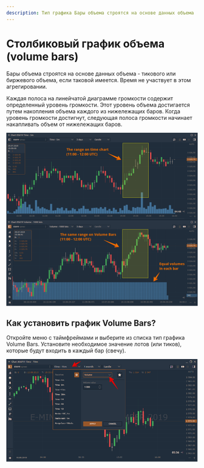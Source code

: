 ```yaml
---
description: Тип графика Бары объема строятся на основе данных объема
---
```


# Столбиковый график объема \(volume bars\)

Бары объема строятся на основе данных объема - тикового или биржевого объема, если таковой имеется. Время не участвует в этом агрегировании.

Каждая полоса на линейчатой ​​диаграмме громкости содержит определенный уровень громкости. Этот уровень объема достигается путем накопления объема каждого из нижележащих баров. Когда уровень громкости достигнут, следующая полоса громкости начинает накапливать объем от нижележащих баров.

![&#x421;&#x440;&#x430;&#x432;&#x43D;&#x435;&#x43D;&#x438;&#x435; &#x43C;&#x435;&#x436;&#x434;&#x443; &#x432;&#x440;&#x435;&#x43C;&#x435;&#x43D;&#x43D;&#x43E;&#x439; &#x434;&#x438;&#x430;&#x433;&#x440;&#x430;&#x43C;&#x43C;&#x43E;&#x439; &#x438; &#x442;&#x438;&#x43F;&#x43E;&#x43C; &#x434;&#x438;&#x430;&#x433;&#x440;&#x430;&#x43C;&#x43C;&#x44B; Volume Bars &#x43D;&#x430; &#x43F;&#x43B;&#x430;&#x442;&#x444;&#x43E;&#x440;&#x43C;&#x435; Quantower](../../../.gitbook/assets/volume-bars-chart-in-quantower.png)

## Как установить график Volume Bars?

Откройте меню с таймфреймами и выберите из списка тип графика Volume Bars. Установите необходимое значение лотов \(или тиков\), которые будут входить в каждый бар \(свечу\).

![&#x412;&#x44B;&#x431;&#x435;&#x440;&#x438;&#x442;&#x435; &#x442;&#x438;&#x43F; &#x433;&#x440;&#x430;&#x444;&#x438;&#x43A;&#x430; &#x431;&#x430;&#x440;&#x43E;&#x432; &#x43E;&#x431;&#x44A;&#x435;&#x43C;&#x430; &#x441; &#x43F;&#x43E;&#x43C;&#x43E;&#x449;&#x44C;&#x44E; &#x43F;&#x435;&#x440;&#x435;&#x43A;&#x43B;&#x44E;&#x447;&#x430;&#x442;&#x435;&#x43B;&#x44F; &#x442;&#x430;&#x439;&#x43C;&#x444;&#x440;&#x435;&#x439;&#x43C;&#x43E;&#x432;](../../../.gitbook/assets/selection-of-volume-bars.png)

